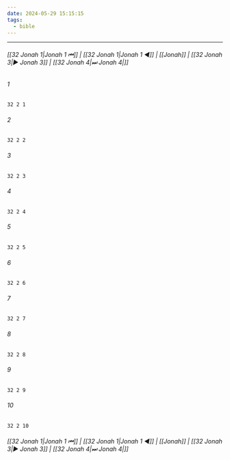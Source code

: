 ```yaml
---
date: 2024-05-29 15:15:15
tags:
  - bible
---
```

___

###### [[32 Jonah 1|Jonah 1 ⏮]] | [[32 Jonah 1|Jonah 1 ◀]] | [[Jonah]] | [[32 Jonah 3|▶ Jonah 3]] | [[32 Jonah 4|⏭ Jonah 4|]]

###### 1
``` verse
32 2 1 
```
###### 2
``` verse
32 2 2 
```
###### 3
``` verse
32 2 3 
```
###### 4
``` verse
32 2 4 
```
###### 5
``` verse
32 2 5 
```
###### 6
``` verse
32 2 6 
```
###### 7
``` verse
32 2 7 
```
###### 8
``` verse
32 2 8 
```
###### 9
``` verse
32 2 9 
```
###### 10
``` verse
32 2 10 
```

###### [[32 Jonah 1|Jonah 1 ⏮]] | [[32 Jonah 1|Jonah 1 ◀]] | [[Jonah]] | [[32 Jonah 3|▶ Jonah 3]] | [[32 Jonah 4|⏭ Jonah 4|]]

